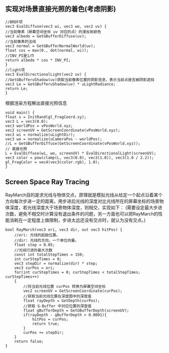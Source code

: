 ## 实现对场景直接光照的着色(考虑阴影)
```
//BRDF项
vec3 EvalDiffuse(vec3 wi, vec3 wo, vec2 uv) {
//当前像素（屏幕空间坐标 uv 对应的点）的漫反射颜色
vec3 albedo = GetGBufferDiffuse(uv);
//当前像素的法线
vec3 normal = GetGBufferNormalWorld(uv);
float cos = max(0., dot(normal, wi));
//INV_PI是1/Π
return albedo * cos * INV_PI;
}
//light项
vec3 EvalDirectionalLight(vec2 uv) {
//GetGBufferuShadow(uv)获取当前像素位置的阴影信息，表示当前点是否被阴影遮挡
vec3 Le = GetGBufferuShadow(uv) * uLightRadiance;
return Le;
}
```
根据渲染方程解出直接光照信息
```
void main() {
float s = InitRand(gl_FragCoord.xy);
vec3 L = vec3(0.0);
vec3 worldPos = vPosWorld.xyz;
vec2 screenUV = GetScreenCoordinate(vPosWorld.xyz);
vec3 wi = normalize(uLightDir);
vec3 wo = normalize(uCameraPos - worldPos);
//L = GetGBufferDiffuse(GetScreenCoordinate(vPosWorld.xyz));
// 直接光照
L = EvalDiffuse(wi, wo, screenUV) * EvalDirectionalLight(screenUV);
vec3 color = pow(clamp(L, vec3(0.0), vec3(1.0)), vec3(1.0 / 2.2));
gl_FragColor = vec4(vec3(color.rgb), 1.0);
}
```
## Screen Space Ray Tracing
RayMarch目的是求光线与物体交点，原理就是模拟光线从给定一个起点沿着某个方向每次步进一定的距离，用步进后光线的深度对比光线所在的屏幕坐标的场景物体深度，若光线深度大于场景物体深度，则相交，实现如下：
(需要设定最大步进次数，避免不相交时计算没有退出条件的问题，另一方面也可以把RayMarch的性能消耗在一定程度上做限制，步进太远还没有交点时，就认为没有交点。)
```
bool RayMarch(vec3 ori, vec3 dir, out vec3 hitPos) {
	//ori: 光线的起始位置。
	//dir: 光线的方向，一个单位向量。
	float step = 0.05;
	//光线行进的最大次数
	const int totalStepTimes = 150;
	int curStepTimes = 0;
	vec3 stepDir = normalize(dir) * step;
	vec3 curPos = ori;
	for(int curStepTimes = 0; curStepTimes < totalStepTimes; curStepTimes++)
	{
		//将当前光线位置 curPos 转换为屏幕空间坐标
		vec2 screenUV = GetScreenCoordinate(curPos);
		//获取当前光线位置在深度图中的深度值
		float rayDepth = GetDepth(curPos);
		//获取 G-Buffer 中对应位置的深度值
		float gBufferDepth = GetGBufferDepth(screenUV);
		if(rayDepth - gBufferDepth > 0.0001){
			hitPos = curPos;
			return true;
		}
		curPos += stepDir;
	}
	return false;
}
```
<!--stackedit_data:
eyJoaXN0b3J5IjpbMTM4NzcyODY1Myw3NjUzNzE3MDVdfQ==
-->